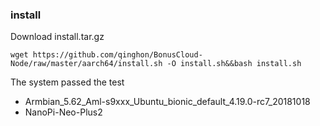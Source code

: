 ### install
Download install.tar.gz 
```
wget https://github.com/qinghon/BonusCloud-Node/raw/master/aarch64/install.sh -O install.sh&&bash install.sh
```

The system passed the test
- Armbian_5.62_Aml-s9xxx_Ubuntu_bionic_default_4.19.0-rc7_20181018
- NanoPi-Neo-Plus2
